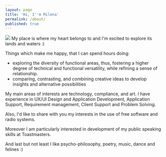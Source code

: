 ```yaml
---
layout: page
title: 'Hi, I''m Milena'
permalink: /about/
published: true
---
```

<img src="https://milenalavanchy.github.io/assets/images/image-about.jpg">
My place is where my heart belongs to and I'm excited to explore its lands and waters :)

Things which make me happy, that I can spend hours doing:
* exploring the diversity of functional areas, thus,  fostering a higher degree of technical and functional versatility, while refining a sense of relationship.
* comparing, contrasting, and combining creative ideas to develop insights and alternative possibilities

My main areas of interests are technology, compliance, and art. I have experience in UX/UI Design and Application Development, Application Support, Requirement management, Client Support and Problem Solving.

Also, I'd like to share with you my interests in the use of free software and radio systems.

Moreover I am particularly interested in development of my public speaking skills at Toastmasters.

And last but not least I like psycho-philosophy, poetry, music, dance and felines :)




